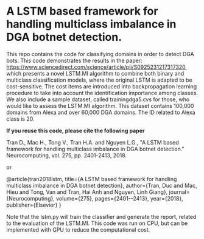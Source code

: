 # A LSTM based framework for handling multiclass imbalance in DGA botnet detection.

This repo contains the code for classifying domains in order to detect DGA bots. This code demonstrates the results in the paper: https://www.sciencedirect.com/science/article/pii/S0925231217317320, which presents a novel LSTM.MI algorithm to combine both binary and multiclass classification models, where the original LSTM is adapted to be cost-sensitive. The cost items are introduced into backpropagation learning procedure to take into account the identification importance among classes. We also include a sample dataset, called trainingdga5.cvs for those, who would like to assess the LSTM.MI algorithm. This dataset contains 100,000 domains from Alexa and over 60,000 DGA domains. The ID related to Alexa class is 20.

**If you reuse this code, please cite the following paper**

Tran D., Mac H., Tong V., Tran H.A. and Nguyen L.G., "A LSTM based framework for handling multiclass imbalance in DGA botnet detection." Neurocomputing, vol. 275, pp. 2401-2413, 2018.

or

@article{tran2018lstm,
 title={A LSTM based framework for handling multiclass imbalance in DGA botnet detection},
 author={Tran, Duc and Mac, Hieu and Tong, Van and Tran, Hai Anh and Nguyen, Linh Giang},
 journal={Neurocomputing},
 volume={275},
 pages={2401--2413},
 year={2018},
 publisher={Elsevier}
}

Note that the lstm.py will train the classifier and generate the report, related to the evaluation of the LSTM.MI. This code was run on CPU, but can be implemented with GPU to reduce the computational cost.

